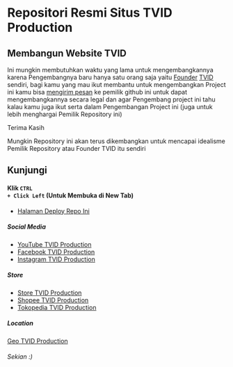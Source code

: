 # Repositori Resmi Situs TVID Production
## Membangun Website TVID
Ini mungkin membutuhkan waktu yang lama untuk mengembangkannya karena Pengembangnya baru hanya satu orang saja yaitu [Founder](https://tovrn.blogspot.com) [TVID](https://wp.me/Pbwvnt-2l) sendiri, bagi kamu yang mau ikut membantu untuk mengembangkan Project ini kamu bisa [mengirim pesan](https://wa.me/message/4FUFJSHQ3MN7N1) ke pemilik github ini untuk dapat mengembangkannya secara legal dan agar Pengembang project ini tahu kalau kamu juga ikut serta dalam Pengembangan Project ini (juga untuk lebih menghargai Pemilik Repository ini)

Terima Kasih

Mungkin Repository ini akan terus dikembangkan untuk mencapai idealisme Pemilik Repository atau Founder TVID itu sendiri
## Kunjungi

#### Klik <code>CTRL + Click Left</code> (Untuk Membuka di New Tab)
- [Halaman Deploy Repo Ini](https://tvidproduction.github.io)

##### Social Media
- [YouTube TVID Production](https://www.youtube.com/@TUK-VISI-INDONESIA)
- [Facebook TVID Production](https://www.facebook.com/tvid.production)
- [Instagram TVID Production](https://www.instagram.com/tvid.production)

##### Store
- [Store TVID Production](https://tvid-store.myshopify.com)
- [Shopee TVID Production](https://shopee.co.id/tvidproduction)
- [Tokopedia TVID Production](https://www.tokopedia.com/tvidproduction)

##### Location
[Geo TVID Production](https://maps.app.goo.gl/PkToKScCsnxYTjPe9)

###### Sekian :)